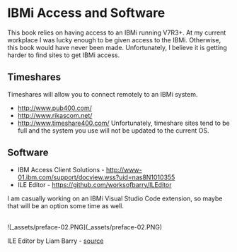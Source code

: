 # IBMi Access and Software

This book relies on having access to an IBMi running V7R3+. 
At my current workplace I was lucky enough to be given access to the IBMi. Otherwise, this book would have never been made.
Unfortunately, I believe it is getting harder to find sites to get IBMi access.


## Timeshares
Timeshares will allow you to connect remotely to an IBMi system.
* http://www.pub400.com/
* http://www.rikascom.net/
* http://www.timeshare400.com/
Unfortunately, timeshare sites tend to be full and the system you use will not be updated to the current OS.


## Software
* IBM Access Client Solutions - http://www-01.ibm.com/support/docview.wss?uid=nas8N1010355
* ILE Editor - https://github.com/worksofbarry/ILEditor


I am casually working on an IBMi Visual Studio Code extension, so maybe that will be an option some time as well.


<br>
![_assets/preface-02.PNG](_assets/preface-02.PNG)

ILE Editor by Liam Barry - [source](https://github.com/worksofbarry/ILEditor)
